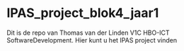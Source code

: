 # IPAS_project_blok4_jaar1
Dit is de repo van Thomas van der Linden V1C HBO-ICT SoftwareDevelopment. Hier kunt u het IPAS project vinden
